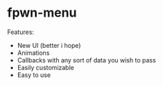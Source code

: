 # fpwn-menu
 
Features:
* New UI (better i hope)
* Animations
* Callbacks with any sort of data you wish to pass
* Easily customizable
* Easy to use
